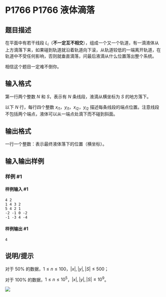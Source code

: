 # P1766 P1766 液体滴落

## 题目描述

在平面中有若干线段 $L_i$（**不一定互不相交**），组成一个又一个轨道，有一滴液体从上方滴落下来，如果碰到轨道就沿着轨道向下滚，从轨道较低的一端离开轨道，在轨道中不受任何影响，否则就垂直滴落，问最后液滴从什么位置落出整个系统。

相信这个题目一定难不倒你。

## 输入格式

第一行两个整数 $N$ 和 $S$，表示有 $N$ 条线段，液滴从横坐标为 $S$ 的地方落下。

以下 $N$ 行，每行四个整数 $x_{i1}$，$y_{i1}$，$x_{i2}$，$y_{i2}$ 描述每条线段的端点位置。注意线段不包括两个端点，液体可以从一端点处滴下而不碰到斜面。

## 输出格式

一行一个整数：表示最终液体落下的位置（横坐标）。

## 输入输出样例

### 样例 #1

#### 样例输入 #1

```
4 2
1 4 3 2
5 4 2 1
-2 -1 0 -2
-1 -3 4 -4
```

#### 样例输出 #1

```
4
```

## 说明/提示

对于 $50\%$ 的数据，$1\le n\le100$，$|x|,|y|,|S| \le500$；

对于 $100\%$ 的数据，$1\le n\le 10^5$，$|x|,|y|,|S|≤10^9$。

![](https://cdn.luogu.com.cn/upload/image_hosting/gclp58tq.png)

